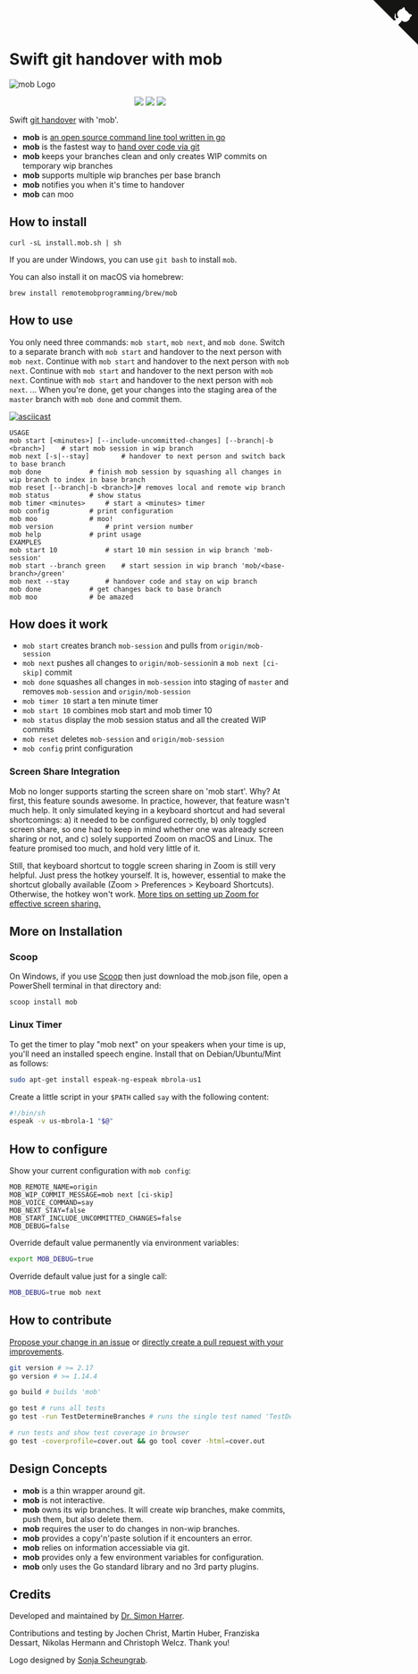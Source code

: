 # Swift git handover with mob

![mob Logo](logo.svg)
<p align="center">
    <a href="https://github.com/remotemobprogramming/mob/graphs/contributors" alt="Contributors">
        <img src="https://img.shields.io/github/contributors/remotemobprogramming/mob" /></a>
     <a href="https://github.com/remotemobprogramming/mob/releases" alt="Downloads">
        <img src="https://img.shields.io/github/downloads/remotemobprogramming/mob/total" /></a>
    <a href="https://github.com/remotemobprogramming/mob/releases" alt="Downloads">
        <img src="https://img.shields.io/github/downloads/remotemobprogramming/mob/latest/total" /></a>
</p>

Swift [git handover](https://www.remotemobprogramming.org/#git-handover) with 'mob'.

- **mob** is [an open source command line tool written in go](https://github.com/remotemobprogramming/mob)
- **mob** is the fastest way to [hand over code via git](https://www.remotemobprogramming.org/#git-handover)
- **mob** keeps your branches clean and only creates WIP commits on temporary wip branches
- **mob** supports multiple wip branches per base branch
- **mob** notifies you when it's time to handover
- **mob** can moo

## How to install

```
curl -sL install.mob.sh | sh
```
If you are under Windows, you can use `git bash` to install `mob`. 

You can also install it on macOS via homebrew: 

```
brew install remotemobprogramming/brew/mob
```

## How to use

You only need three commands: `mob start`, `mob next`, and `mob done`. 
Switch to a separate branch with `mob start` and handover to the next person with `mob next`.
Continue with `mob start` and handover to the next person with `mob next`.
Continue with `mob start` and handover to the next person with `mob next`.
Continue with `mob start` and handover to the next person with `mob next`.
...
When you're done, get your changes into the staging area of the `master` branch with `mob done` and commit them.  

[![asciicast](https://asciinema.org/a/321885.svg)](https://asciinema.org/a/321885)

```
USAGE
mob start [<minutes>] [--include-uncommitted-changes] [--branch|-b <branch>]	# start mob session in wip branch
mob next [-s|--stay] 		# handover to next person and switch back to base branch
mob done 			# finish mob session by squashing all changes in wip branch to index in base branch
mob reset [--branch|-b <branch>]# removes local and remote wip branch
mob status 			# show status
mob timer <minutes>		# start a <minutes> timer
mob config 			# print configuration
mob moo 			# moo!
mob version 			# print version number
mob help 			# print usage
EXAMPLES
mob start 10 			# start 10 min session in wip branch 'mob-session'
mob start --branch green 	# start session in wip branch 'mob/<base-branch>/green'
mob next --stay			# handover code and stay on wip branch
mob done 			# get changes back to base branch
mob moo 			# be amazed
```

## How does it work

- `mob start` creates branch `mob-session` and pulls from `origin/mob-session`
- `mob next` pushes all changes to `origin/mob-session`in a `mob next [ci-skip]` commit
- `mob done` squashes all changes in `mob-session` into staging of `master` and removes `mob-session` and `origin/mob-session`
- `mob timer 10` start a ten minute timer
- `mob start 10` combines mob start and mob timer 10
- `mob status` display the mob session status and all the created WIP commits
- `mob reset` deletes `mob-session` and `origin/mob-session`
- `mob config` print configuration

### Screen Share Integration

Mob no longer supports starting the screen share on 'mob start'.
Why? 
At first, this feature sounds awesome. 
In practice, however, that feature wasn't much help.
It only simulated keying in a keyboard shortcut and had several shortcomings: a) it needed to be configured correctly, b) only toggled screen share, so one had to keep in mind whether one was already screen sharing or not, and c) solely supported Zoom on macOS and Linux.
The feature promised too much, and hold very little of it.

Still, that keyboard shortcut to toggle screen sharing in Zoom is still very helpful. Just press the hotkey yourself. It is, however, essential to make the shortcut globally available (Zoom > Preferences > Keyboard Shortcuts). Otherwise, the hotkey won't work. [More tips on setting up Zoom for effective screen sharing.](https://effectivehomeoffice.com/setup-zoom-for-effective-screen-sharing/)

## More on Installation

### Scoop

On Windows, if you use [Scoop](https://scoop.netlify.app/) then just download the mob.json file, open a PowerShell terminal in that directory and:
```
scoop install mob
```

### Linux Timer

To get the timer to play "mob next" on your speakers when your time is up, you'll need an installed speech engine. 
Install that on Debian/Ubuntu/Mint as follows:

```bash
sudo apt-get install espeak-ng-espeak mbrola-us1
```

Create a little script in your `$PATH` called `say` with the following content:

```bash
#!/bin/sh
espeak -v us-mbrola-1 "$@"
```

## How to configure

Show your current configuration with `mob config`:

```
MOB_REMOTE_NAME=origin
MOB_WIP_COMMIT_MESSAGE=mob next [ci-skip]
MOB_VOICE_COMMAND=say
MOB_NEXT_STAY=false
MOB_START_INCLUDE_UNCOMMITTED_CHANGES=false
MOB_DEBUG=false
```

Override default value permanently via environment variables:

```bash
export MOB_DEBUG=true
```

Override default value just for a single call:

```bash
MOB_DEBUG=true mob next
```


## How to contribute

[Propose your change in an issue](https://github.com/remotemobprogramming/mob/issues) or [directly create a pull request with your improvements](https://github.com/remotemobprogramming/mob/pulls).

```bash
git version # >= 2.17
go version # >= 1.14.4 

go build # builds 'mob'

go test # runs all tests
go test -run TestDetermineBranches # runs the single test named 'TestDetermineBranches'

# run tests and show test coverage in browser
go test -coverprofile=cover.out && go tool cover -html=cover.out
```

## Design Concepts

- **mob** is a thin wrapper around git.
- **mob** is not interactive.
- **mob** owns its wip branches. It will create wip branches, make commits, push them, but also delete them.
- **mob** requires the user to do changes in non-wip branches.
- **mob** provides a copy'n'paste solution if it encounters an error.
- **mob** relies on information accessiable via git.
- **mob** provides only a few environment variables for configuration. 
- **mob** only uses the Go standard library and no 3rd party plugins.

## Credits

Developed and maintained by [Dr. Simon Harrer](https://twitter.com/simonharrer).

Contributions and testing by Jochen Christ, Martin Huber, Franziska Dessart, Nikolas Hermann
and Christoph Welcz. Thank you!

Logo designed by [Sonja Scheungrab](https://twitter.com/multebaerr).

<script async defer src="https://cdn.simpleanalytics.io/hello.js"></script>
<noscript><img src="https://api.simpleanalytics.io/hello.gif" alt=""></noscript>

<a href="https://github.com/remotemobprogramming/mob/" class="github-corner" aria-label="View source on GitHub"><svg width="80" height="80" viewBox="0 0 250 250" style="fill:#151513; color:#fff; position: absolute; top: 0; border: 0; right: 0;" aria-hidden="true"><path d="M0,0 L115,115 L130,115 L142,142 L250,250 L250,0 Z"></path><path d="M128.3,109.0 C113.8,99.7 119.0,89.6 119.0,89.6 C122.0,82.7 120.5,78.6 120.5,78.6 C119.2,72.0 123.4,76.3 123.4,76.3 C127.3,80.9 125.5,87.3 125.5,87.3 C122.9,97.6 130.6,101.9 134.4,103.2" fill="currentColor" style="transform-origin: 130px 106px;" class="octo-arm"></path><path d="M115.0,115.0 C114.9,115.1 118.7,116.5 119.8,115.4 L133.7,101.6 C136.9,99.2 139.9,98.4 142.2,98.6 C133.8,88.0 127.5,74.4 143.8,58.0 C148.5,53.4 154.0,51.2 159.7,51.0 C160.3,49.4 163.2,43.6 171.4,40.1 C171.4,40.1 176.1,42.5 178.8,56.2 C183.1,58.6 187.2,61.8 190.9,65.4 C194.5,69.0 197.7,73.2 200.1,77.6 C213.8,80.2 216.3,84.9 216.3,84.9 C212.7,93.1 206.9,96.0 205.4,96.6 C205.1,102.4 203.0,107.8 198.3,112.5 C181.9,128.9 168.3,122.5 157.7,114.1 C157.9,116.9 156.7,120.9 152.7,124.9 L141.0,136.5 C139.8,137.7 141.6,141.9 141.8,141.8 Z" fill="currentColor" class="octo-body"></path></svg></a><style>.github-corner:hover .octo-arm{animation:octocat-wave 560ms ease-in-out}@keyframes octocat-wave{0%,100%{transform:rotate(0)}20%,60%{transform:rotate(-25deg)}40%,80%{transform:rotate(10deg)}}@media (max-width:500px){.github-corner:hover .octo-arm{animation:none}.github-corner .octo-arm{animation:octocat-wave 560ms ease-in-out}}</style>
